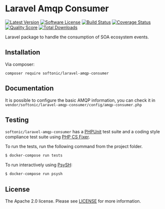 Laravel Amqp Consumer
====================================

[![Latest Version](https://img.shields.io/github/release/softonic/laravel-amqp-consumer.svg?style=flat-square)](https://github.com/softonic/laravel-amqp-consumer/releases)
[![Software License](https://img.shields.io/badge/license-Apache%202.0-blue.svg?style=flat-square)](LICENSE.md)
[![Build Status](https://img.shields.io/travis/softonic/laravel-amqp-consumer/master.svg?style=flat-square)](https://travis-ci.org/softonic/laravel-amqp-consumer)
[![Coverage Status](https://img.shields.io/scrutinizer/coverage/g/softonic/laravel-amqp-consumer.svg?style=flat-square)](https://scrutinizer-ci.com/g/softonic/laravel-amqp-consumer/code-structure)
[![Quality Score](https://img.shields.io/scrutinizer/g/softonic/laravel-amqp-consumer.svg?style=flat-square)](https://scrutinizer-ci.com/g/softonic/laravel-amqp-consumer)
[![Total Downloads](https://img.shields.io/packagist/dt/softonic/laravel-amqp-consumer.svg?style=flat-square)](https://packagist.org/packages/softonic/laravel-amqp-consumer)

Laravel package to handle the consumption of SOA ecosystem events.

Installation
-------

Via composer:
```
composer require softonic/laravel-amqp-consumer
```

Documentation
-------

It is possible to configure the basic AMQP information, you can check it in `vendor/softonic/laravel-amqp-consumer/config/amqp-consumer.php`

Testing
-------

`softonic/laravel-amqp-consumer` has a [PHPUnit](https://phpunit.de) test suite and a coding style compliance test suite using [PHP CS Fixer](http://cs.sensiolabs.org/).

To run the tests, run the following command from the project folder.

``` bash
$ docker-compose run tests
```

To run interactively using [PsySH](http://psysh.org/):
``` bash
$ docker-compose run psysh
```

License
-------

The Apache 2.0 license. Please see [LICENSE](LICENSE) for more information.

[PSR-2]: http://www.php-fig.org/psr/psr-2/
[PSR-4]: http://www.php-fig.org/psr/psr-4/
